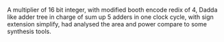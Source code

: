 A multiplier of 16 bit integer, with modified booth encode redix of 4, Dadda like adder tree in charge of sum up 5
adders in one clock cycle, with sign extension simplify, had analysed the area and power compare to some
synthesis tools.
